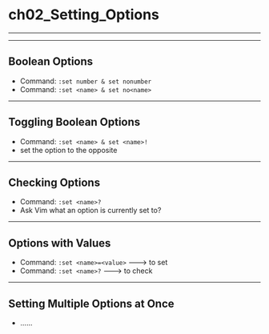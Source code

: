 # ch02_Setting_Options

---

---

## Boolean Options

- Command: `:set number & set nonumber`
- Command: `:set <name> & set no<name>`

---

## Toggling Boolean Options

- Command: `:set <name> & set <name>!`
- set the option to the opposite

---

## Checking Options

- Command: `:set <name>?`
- Ask Vim what an option is currently set to?

---

## Options with Values

- Command: `:set <name>=<value>` ---> to set
- Command: `:set <name>?` ---> to check

---

## Setting Multiple Options at Once

- ......

